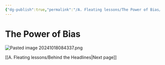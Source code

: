 ```yaml
---
{"dg-publish":true,"permalink":"/A. Fleating lessons/The Power of Bias/"}
---
```


# The Power of Bias

![Pasted image 20241018084337.png](/img/user/Z.%20Assets/Pasted%20image%2020241018084337.png)

[[A. Fleating lessons/Behind the Headlines\|Next page]]